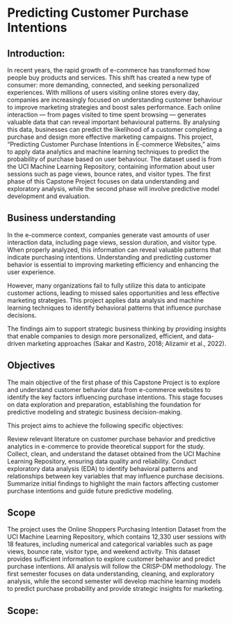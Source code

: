# Predicting Customer Purchase Intentions  

## Introduction: 
         
 In recent years, the rapid growth of e-commerce has transformed how people buy products and services. This shift has created a new type of consumer: more demanding, connected, and seeking personalized experiences. With millions of users visiting online stores every day, companies are increasingly focused on understanding customer behaviour to improve marketing strategies and boost sales performance. 
Each online interaction — from pages visited to time spent browsing — generates valuable data that can reveal important behavioural patterns. By analysing this data, businesses can predict the likelihood of a customer completing a purchase and design more effective marketing campaigns. 
This project, “Predicting Customer Purchase Intentions in E-commerce Websites,” aims to apply data analytics and machine learning techniques to predict the probability of purchase based on user behaviour. The dataset used is from the UCI Machine Learning Repository, containing information about user sessions such as page views, bounce rates, and visitor types. The first phase of this Capstone Project focuses on data understanding and exploratory analysis, while the second phase will involve predictive model development and evaluation.

## Business understanding 
 
In the e-commerce context, companies generate vast amounts of user interaction data, including page views, session duration, and visitor type. When properly analyzed, this information can reveal valuable patterns that indicate purchasing intentions. Understanding and predicting customer behavior is essential to improving marketing efficiency and enhancing the user experience. 
 
However, many organizations fail to fully utilize this data to anticipate customer actions, leading to missed sales opportunities and less effective marketing strategies. This project applies data analysis and machine learning techniques to identify behavioral patterns that influence purchase decisions. 
 
The findings aim to support strategic business thinking by providing insights that enable companies to design more personalized, efficient, and data-driven marketing approaches (Sakar and Kastro, 2018; Alizamir et al., 2022). 

## Objectives 
The main objective of the first phase of this Capstone Project is to explore and understand customer behavior data from e-commerce websites to identify the key factors influencing purchase intentions. This stage focuses on data exploration and preparation, establishing the foundation for predictive modeling and strategic business decision-making. 

This project aims to achieve the following specific objectives: 

Review relevant literature on customer purchase behavior and predictive analytics in e-commerce to provide theoretical support for the study. 
Collect, clean, and understand the dataset obtained from the UCI Machine Learning Repository, ensuring data quality and reliability. 
Conduct exploratory data analysis (EDA) to identify behavioral patterns and relationships between key variables that may influence purchase decisions. 
Summarize initial findings to highlight the main factors affecting customer purchase intentions and guide future predictive modeling. 
 
## Scope 

The project uses the Online Shoppers Purchasing Intention Dataset from the UCI Machine Learning Repository, which contains 12,330 user sessions with 18 features, including numerical and categorical variables such as page views, bounce rate, visitor type, and weekend activity. This dataset provides sufficient information to explore customer behavior and predict purchase intentions. 
All analysis will follow the CRISP-DM methodology. The first semester focuses on data understanding, cleaning, and exploratory analysis, while the second semester will develop machine learning models to predict purchase probability and provide strategic insights for marketing. 

## Scope: 
 
